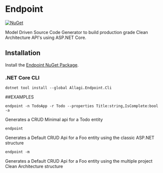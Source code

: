 # Endpoint
[![NuGet](https://buildstats.info/nuget/Allagi.Endpoint.Cli?includePreReleases=true)](http://www.nuget.org/packages/Allagi.Endpoint.Cli "Download Allagi.Endpoint.Cli from NuGet")

Model Driven Source Code Generator to build production grade Clean Architecture API's using ASP.NET Core.

## Installation

Install the [Endpoint NuGet Package](https://www.nuget.org/packages/Allagi.Endpoint.Cli).


### .NET Core CLI

```
dotnet tool install --global Allagi.Endpoint.Cli
```

##EXAMPLES

```
endpoint -n TodoApp -r Todo --properties Title:string,IsComplete:bool -a
```

Generates a CRUD Minimal api for a Todo entity

```
endpoint
```

Generates a Default CRUD Api for a Foo entity using the classic ASP.NET structure

```
endpoint -m
```

Generates a Default CRUD Api for a Foo entity using the multiple project Clean Architecture structure
